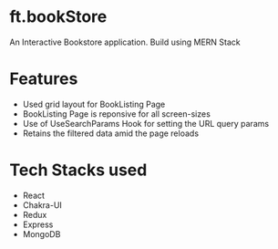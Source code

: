 # ft.bookStore
An Interactive Bookstore application. Build using MERN Stack

# Features
<ul>
    <li>Used grid layout for BookListing Page </li>
    <li>BookListing Page is reponsive for all screen-sizes</li>
    <li>Use of UseSearchParams Hook for setting the URL query params</li>
    <li>Retains the filtered data amid the page reloads</li>
</ul>

# Tech Stacks used
<ul>
    <li>React</li>
    <li>Chakra-UI</li>
    <li>Redux</li>
    <li>Express</li>
    <li>MongoDB</li>
</ul>
